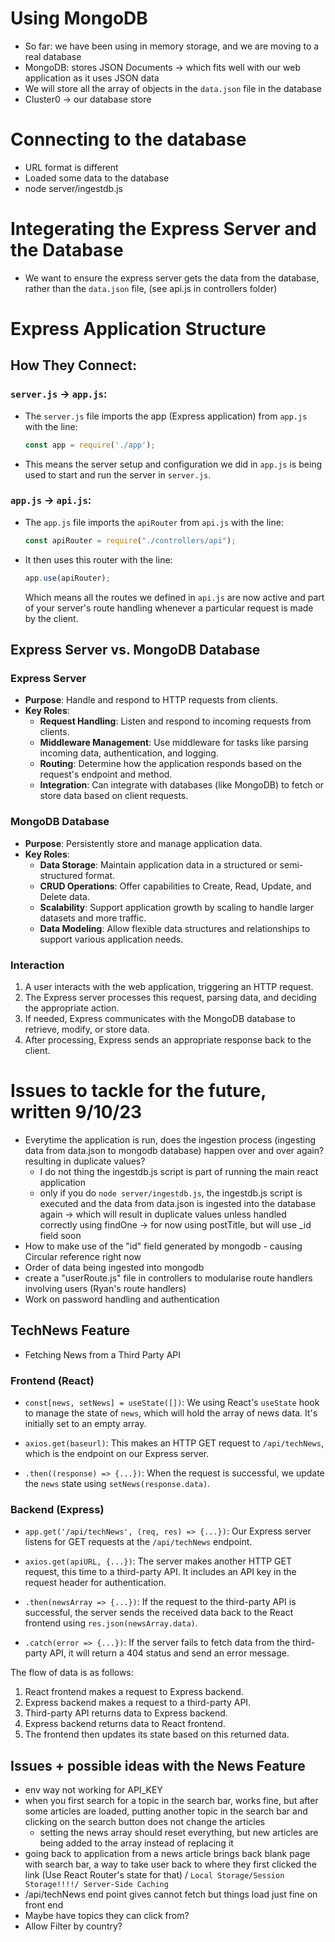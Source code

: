 # Using MongoDB
* So far: we have been using in memory storage, and we are moving to a real database
* MongoDB: stores JSON Documents -> which fits well with our web application as it uses JSON data 
* We will store all the array of objects in the `data.json` file in the database 
* Cluster0 -> our database store 

# Connecting to the database 
- URL format is different 
- Loaded some data to the database 
- node server/ingestdb.js

# Integerating the Express Server and the Database
- We want to ensure the express server gets the data from the database, rather than the  `data.json` file, (see api.js in controllers folder) 
# Express Application Structure
## How They Connect:
### `server.js` → `app.js`:
- The `server.js` file imports the app (Express application) from `app.js` with the line:
  ```javascript
  const app = require('./app');
  ```
- This means the server setup and configuration we did in `app.js` is being used to start and run the server in `server.js`.

### `app.js` → `api.js`:
- The `app.js` file imports the `apiRouter` from `api.js` with the line:
  ```javascript
  const apiRouter = require("./controllers/api");
  ```
- It then uses this router with the line:
  ```javascript
  app.use(apiRouter);
  ```
  Which means all the routes we defined in `api.js` are now active and part of your server's route handling whenever a particular request is made by the client.

## Express Server vs. MongoDB Database

### Express Server
- **Purpose**: Handle and respond to HTTP requests from clients.
- **Key Roles**:
  - **Request Handling**: Listen and respond to incoming requests from clients.
  - **Middleware Management**: Use middleware for tasks like parsing incoming data, authentication, and logging.
  - **Routing**: Determine how the application responds based on the request's endpoint and method.
  - **Integration**: Can integrate with databases (like MongoDB) to fetch or store data based on client requests.

### MongoDB Database
- **Purpose**: Persistently store and manage application data.
- **Key Roles**:
  - **Data Storage**: Maintain application data in a structured or semi-structured format.
  - **CRUD Operations**: Offer capabilities to Create, Read, Update, and Delete data.
  - **Scalability**: Support application growth by scaling to handle larger datasets and more traffic.
  - **Data Modeling**: Allow flexible data structures and relationships to support various application needs.

### Interaction
1. A user interacts with the web application, triggering an HTTP request.
2. The Express server processes this request, parsing data, and deciding the appropriate action.
3. If needed, Express communicates with the MongoDB database to retrieve, modify, or store data.
4. After processing, Express sends an appropriate response back to the client.

# Issues to tackle for the future, written 9/10/23
- Everytime the application is run, does the ingestion process (ingesting data from data.json to mongodb database) happen over and over again? resulting in duplicate values?
    - I do not thing the ingestdb.js script is part of running the main react application 
    - only if you do `node server/ingestdb.js`, the ingestdb.js script is executed and the data from data.json is ingested into the database again -> which will result in duplicate values unless handled correctly using findOne -> for now using postTitle, but will use _id field soon
- How to make use of the "id" field generated by mongodb - causing Circular reference right now
- Order of data being ingested into mongodb
- create a "userRoute.js" file in controllers to modularise route handlers involving users (Ryan's route handlers)
- Work on password handling and authentication


## TechNews Feature
- Fetching News from a Third Party API

### Frontend (React)

- `const[news, setNews] = useState([])`: We using React's `useState` hook to manage the state of `news`, which will hold the array of news data. It's initially set to an empty array.

- `axios.get(baseurl)`: This makes an HTTP GET request to `/api/techNews`, which is the endpoint on our Express server.

- `.then((response) => {...})`: When the request is successful, we update the `news` state using `setNews(response.data)`.

### Backend (Express)

- `app.get('/api/techNews', (req, res) => {...})`: Our Express server listens for GET requests at the `/api/techNews` endpoint.

- `axios.get(apiURL, {...})`: The server makes another HTTP GET request, this time to a third-party API. It includes an API key in the request header for authentication.

- `.then(newsArray => {...})`: If the request to the third-party API is successful, the server sends the received data back to the React frontend using `res.json(newsArray.data)`.

- `.catch(error => {...})`: If the server fails to fetch data from the third-party API, it will return a 404 status and send an error message.

The flow of data is as follows:

1. React frontend makes a request to Express backend.
2. Express backend makes a request to a third-party API.
3. Third-party API returns data to Express backend.
4. Express backend returns data to React frontend.
5. The frontend then updates its state based on this returned data.


## Issues + possible ideas with the News Feature 
- env way not working for API_KEY
- when you first search for a topic in the search bar, works fine, but after some articles are loaded, putting another topic in the search bar and clicking on the search button does not change the articles 
  - setting the news array should reset everything, but new articles are being added to the array instead of replacing it
- going back to application from a news article brings back blank page with search bar, a way to take user back to where they first clicked the link (Use React Router's state for that) / `Local Storage/Session Storage!!!!/ Server-Side Caching`
- /api/techNews end point gives cannot fetch but things load just fine on front end
- Maybe have topics they can click from?
- Allow Filter by country?